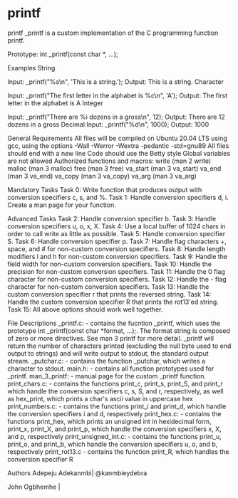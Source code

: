 # printf
printf _printf is a custom implementation of the C programming function printf.

Prototype: int _printf(const char *, ...);

Examples String

Input: _printf("%s\n", 'This is a string.'); Output: This is a string. Character

Input: _printf("The first letter in the alphabet is %c\n", 'A'); Output: The first letter in the alphabet is A Integer

Input: _printf("There are %i dozens in a gross\n", 12); Output: There are 12 dozens in a gross Decimal:Input: _printf("%d\n", 1000); Output: 1000

General Requirements
All files will be compiled on Ubuntu 20.04 LTS using gcc, using the options -Wall -Werror -Wextra -pedantic -std=gnu89
All files should end with a new line
Code should use the Betty style
Global variables are not allowed
Authorized functions and macros: write (man 2 write) malloc (man 3 malloc) free (man 3 free) va_start (man 3 va_start) va_end (man 3 va_end) va_copy (man 3 va_copy) va_arg (man 3 va_arg)

Mandatory Tasks 
Task 0: Write function that produces output with conversion specifiers c, s, and %.
Task 1: Handle conversion specifiers d, i. Create a man page for your function. 

Advanced Tasks
Task 2: Handle conversion specifier b.
Task 3: Handle conversion specifiers u, o, x, X. 
Task 4: Use a local buffer of 1024 chars in order to call write as little as possible. 
Task 5: Handle conversion specifier S. 
Task 6: Handle conversion specifier p. 
Task 7: Handle flag characters +, space, and # for non-custom conversion specifiers. 
Task 8: Handle length modifiers l and h for non-custom conversion specifiers.
Task 9: Handle the field width for non-custom conversion specifiers. 
Task 10: Handle the precision for non-custom conversion specifiers. 
Task 11: Handle the 0 flag character for non-custom conversion specifiers. 
Task 12: Handle the - flag character for non-custom conversion specifiers.
Task 13: Handle the custom conversion specifier r that prints the reversed string.
Task 14: Handle the custom conversion specifier R that prints the rot13'ed string. 
Task 15: All above options should work well together. 

File Descriptions
_printf.c: - contains the fucntion _printf, which uses the prototype int _printf(const char *format, ...);. The format string is composed of zero or more directives. See man 3 printf for more detail. _printf will return the number of characters printed (excluding the null byte used to end output to strings) and will write output to stdout, the standard output stream.
_putchar.c: - contains the function _putchar, which writes a character to stdout.
main.h: - contains all function prototypes used for _printf. 
man_3_printf: - manual page for the custom _printf function.
print_chars.c: - contains the functions print_c, print_s, print_S, and print_r which handle the conversion specifiers c, s, S, and r, respectively, as well as hex_print, which prints a char's ascii value in uppercase hex 
print_numbers.c: - contains the functions print_i and print_d, which handle the conversion specifiers i and d, respectively
print_hex.c: - contains the functions print_hex, which prints an unsigned int in hexidecimal form, print_x, print_X, and print_p, which handle the conversion specifiers x, X, and p, respectively
print_unsigned_int.c: - contains the functions print_u, print_o, and print_b, which handle the conversion specifiers u, o, and b, respectively print_rot13.c - contains the function print_R, which handles the conversion specifier R

Authors
Adepeju Adekanmbi| @kanmbieydebra

John Ogbhemhe | 
